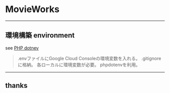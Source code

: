 # MovieWorks

----
## 環境構築 environment
see [PHP dotnev](https://github.com/vlucas/phpdotenv)

> .envファイルにGoogle Cloud Consoleの環境変数を入れる。
.gitignoreに格納。
各ローカルに環境変数が必要。
phpdotenvを利用。

----
## thanks
